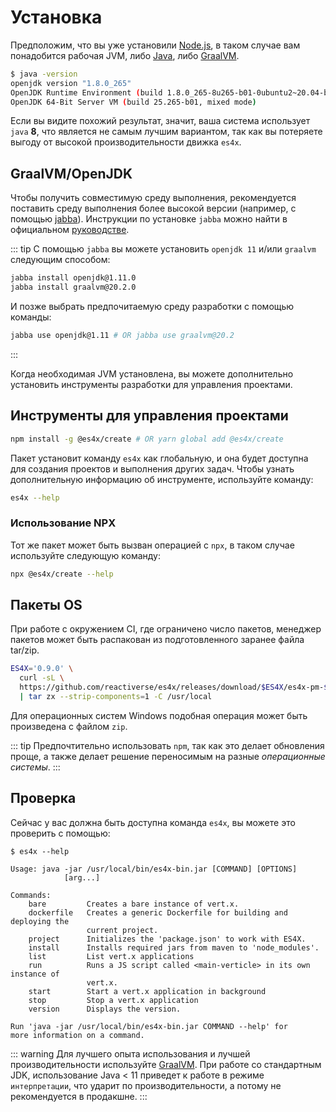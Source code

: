 # Установка

Предположим, что вы уже установили [Node.js](https://nodejs.org/), в таком случае вам понадобится рабочая JVM, либо
[Java](https://adoptopenjdk.net/), либо [GraalVM](http://www.graalvm.org/).

```bash
$ java -version
openjdk version "1.8.0_265"
OpenJDK Runtime Environment (build 1.8.0_265-8u265-b01-0ubuntu2~20.04-b01)
OpenJDK 64-Bit Server VM (build 25.265-b01, mixed mode)
```

Если вы видите похожий результат, значит, ваша система использует `java` **8**, что является не самым лучшим вариантом,
так как вы потеряете выгоду от высокой производительности движка `es4x`.

## GraalVM/OpenJDK

Чтобы получить совместимую среду выполнения, рекомендуется поставить среду выполнения более высокой версии (например, с
помощью [jabba](https://github.com/shyiko/jabba)). Инструкции по установке `jabba` можно найти в официальном
[руководстве](https://github.com/shyiko/jabba#installation).

::: tip
С помощью `jabba` вы можете установить `openjdk 11` и/или `graalvm` следующим способом:

```bash
jabba install openjdk@1.11.0
jabba install graalvm@20.2.0
```

И позже выбрать предпочитаемую среду разработки с помощью команды:

```bash
jabba use openjdk@1.11 # OR jabba use graalvm@20.2
```
:::

Когда необходимая JVM установлена, вы можете дополнительно установить инструменты разработки для управления проектами.

## Инструменты для управления проектами

```bash
npm install -g @es4x/create # OR yarn global add @es4x/create
```

Пакет установит команду `es4x` как глобальную, и она будет доступна для создания проектов и выполнения других задач.
Чтобы узнать дополнительную информацию об инструменте, используйте команду:

```bash
es4x --help
```

### Использование NPX

Тот же пакет может быть вызван операцией с `npx`, в таком случае используйте следующую команду:

```bash
npx @es4x/create --help
```

## Пакеты OS

При работе с окружением CI, где ограничено число пакетов, менеджер пакетов может быть распакован из подготовленного
заранее файла tar/zip.

```bash
ES4X='0.9.0' \
  curl -sL \
  https://github.com/reactiverse/es4x/releases/download/$ES4X/es4x-pm-$ES4X-bin.tar.gz \
  | tar zx --strip-components=1 -C /usr/local
```

Для операционных систем Windows подобная операция может быть произведена с файлом `zip`.

::: tip
Предпочтительно использовать `npm`, так как это делает обновления проще, а также делает решение переносимым на разные
*операционные системы*.
:::


## Проверка

Сейчас у вас должна быть доступна команда `es4x`, вы можете это проверить с помощью:

```
$ es4x --help

Usage: java -jar /usr/local/bin/es4x-bin.jar [COMMAND] [OPTIONS]
            [arg...]

Commands:
    bare         Creates a bare instance of vert.x.
    dockerfile   Creates a generic Dockerfile for building and deploying the
                 current project.
    project      Initializes the 'package.json' to work with ES4X.
    install      Installs required jars from maven to 'node_modules'.
    list         List vert.x applications
    run          Runs a JS script called <main-verticle> in its own instance of
                 vert.x.
    start        Start a vert.x application in background
    stop         Stop a vert.x application
    version      Displays the version.

Run 'java -jar /usr/local/bin/es4x-bin.jar COMMAND --help' for
more information on a command.
```

::: warning
Для лучшего опыта использования и лучшей производительности используйте [GraalVM](https://www.graalvm.org). При работе
со стандартным JDK, использование Java < 11 приведет к работе в режиме `интерпретации`, что ударит по
производительности, а потому не рекомендуется в продакшне.
:::
